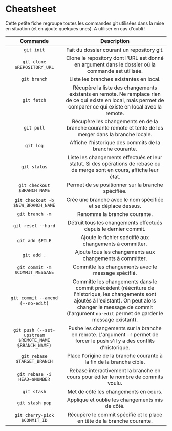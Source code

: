 # Cheatsheet

Cette petite fiche regroupe toutes les commandes git utilisées dans la mise en situation (et en ajoute quelques unes). A utiliser en cas d'oubli !

| Commande                                              | Description                                                                                                                                                                                                                        |
|:-----------------------------------------------------:|:----------------------------------------------------------------------------------------------------------------------------------------------------------------------------------------------------------------------------------:|
| `git init`                                            | Fait du dossier courant un repository git.                                                                                                                                                                                         |
| `git clone $REPOSITORY_URL`                           | Clone le repository dont l'URL est donné en argument dans le dossier où la commande est utilisée.                                                                                                                                  |
| `git branch`                                          | Liste les branches existantes en local.                                                                                                                                                                                            |
| `git fetch`                                           | Récupère la liste des changements existants en remote. Ne remplace rien de ce qui existe en local, mais permet de comparer ce qui existe en local avec la remote.                                                                  |
| `git pull`                                            | Récupère les changements en de la branche courante remote et tente de les merger dans la branche locale.                                                                                                                           |
| `git log`                                             | Affiche l'historique des commits de la branche courante.                                                                                                                                                                           |
| `git status`                                          | Liste les changements effectués et leur statut. Si des opérations de rebase ou de merge sont en cours, affiche leur état.                                                                                                          |
| `git checkout $BRANCH_NAME`                           | Permet de se positionner sur la branche spécifiée.                                                                                                                                                                                 |
| `git checkout -b $NEW_BRANCH_NAME`                    | Crée une branche avec le nom spécifiée et se déplace dessus.                                                                                                                                                                       |
| `git branch -m`                                       | Renomme la branche courante.                                                                                                                                                                                                       |
| `git reset --hard`                                    | Détruit tous les changements effectués depuis le dernier commit.                                                                                                                                                                   |
| `git add $FILE`                                       | Ajoute le fichier spécifié aux changements à committer.                                                                                                                                                                            |
| `git add .`                                           | Ajoute tous les changements aux changements à committer.                                                                                                                                                                           |
| `git commit -m $COMMIT_MESSAGE`                       | Committe les changements avec le message spécifié.                                                                                                                                                                                 |
| `git commit --amend (--no-edit)`                      | Committe les changements dans le commit précédent (réécriture de l'historique, les changements sont ajoutés à l'existant). On peut alors changer le message de commit (l'argument `no-edit` permet de garder le message existant). |
| `git push (--set-upstream $REMOTE_NAME $BRANCH_NAME)` | Pushe les changements sur la branche en remote. L'argument `-f` permet de forcer le push s'il y a des conflits d'historique.                                                                                                       |
| `git rebase $TARGET_BRANCH`                           | Place l'origine de la branche courante à la fin de la branche cible.                                                                                                                                                               |
| `git rebase -i HEAD~$NUMBER`                          | Rebase interactivement la branche en cours pour éditer le nombre de commits voulu.                                                                                                                                                 |
| `git stash`                                           | Met de côté les changements en cours.                                                                                                                                                                                              |
| `git stash pop`                                       | Applique et oublie les changements mis de côté.                                                                                                                                                                                    |
| `git cherry-pick $COMMIT_ID`                          | Récupère le commit spécifié et le place en tête de la branche courante.                                                                                                                                                            |
